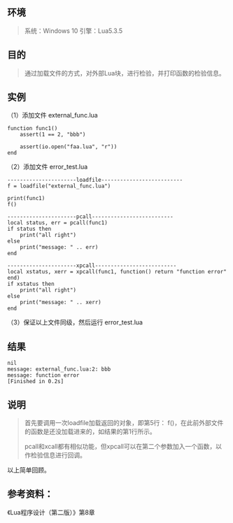 ## 环境

> 系统：Windows 10
> 引擎：Lua5.3.5

## 目的

> 通过加载文件的方式，对外部Lua块，进行检验，并打印函数的检验信息。

## 实例

（1）添加文件 external_func.lua

```
function func1()
	assert(1 == 2, "bbb")

	assert(io.open("faa.lua", "r"))
end
```

（2）添加文件 error_test.lua

```
----------------------loadfile--------------------------
f = loadfile("external_func.lua")

print(func1)
f()

----------------------pcall--------------------------
local status, err = pcall(func1)
if status then
	print("all right")
else
	print("message: " .. err)
end

----------------------xpcall--------------------------
local xstatus, xerr = xpcall(func1, function() return "function error" end)
if xstatus then
	print("all right")
else
	print("message: " .. xerr)
end
```

（3）保证以上文件同级，然后运行 error_test.lua

## 结果

```
nil
message: external_func.lua:2: bbb
message: function error
[Finished in 0.2s]
```

## 说明

> 首先要调用一次loadfile加载返回的对象，即第5行： f()，在此前外部文件的函数是还没加载进来的，如结果的第1行所示。
>
> pcall和xcall都有相似功能，但xpcall可以在第二个参数加入一个函数，以作检验信息进行回调。



以上简单回顾。

## 参考资料：

《Lua程序设计（第二版）》第8章